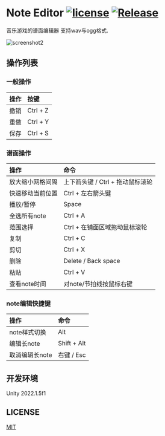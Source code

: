 # Note Editor [![license](https://img.shields.io/badge/license-MIT-green.svg?style=flat-square)](https://github.com/setchi/NoteEditor/blob/master/LICENSE) [![Release](https://img.shields.io/github/release/setchi/NoteEditor.svg?style=flat-square&logo=github)](https://github.com/setchi/NoteEditor/releases/latest)

音乐游戏的谱面编辑器
支持wav与ogg格式.

![screenshot2](https://github.com/stevesensei/NoteEditor/assets/32810212/3e2828ea-ae71-465a-a162-5df2f86f443e)


## 操作列表

### 一般操作

| 操作  | 按键       |
|:--- |:-------- |
| 撤销  | Ctrl + Z |
| 重做  | Ctrl + Y |
| 保存  | Ctrl + S |

### 谱面操作

| 操作       | 命令                    |
|:-------- |:--------------------- |
| 放大缩小网格间隔 | 上下箭头键 / Ctrl + 拖动鼠标滚轮 |
| 快速移动当前位置 | Ctrl + 左右箭头键          |
| 播放/暂停    | Space                 |
| 全选所有note | Ctrl + A              |
| 范围选择     | Ctrl + 在铺面区域拖动鼠标滚轮    |
| 复制       | Ctrl + C              |
| 剪切       | Ctrl + X              |
| 删除       | Delete / Back space   |
| 粘贴       | Ctrl + V              |
| 查看note时间 | 对note/节拍线按鼠标右键        |

### note编辑快捷键

| 操作        | 命令          |
|:--------- |:----------- |
| note样式切换  | Alt         |
| 编辑长note   | Shift + Alt |
| 取消编辑长note | 右键 / Esc    |

## 开发环境

Unity 2022.1.5f1

## LICENSE

[MIT](https://github.com/setchi/NoteEditor/blob/master/LICENSE)

